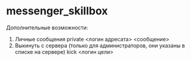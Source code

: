 # messenger_skillbox

Дополнительные возможности:
1. Личные сообщения
private <логин адресата> <сообщение>
2. Выкинуть с сервера (только для администраторов, они указаны в списке на сервере)
kick <логин цели>
